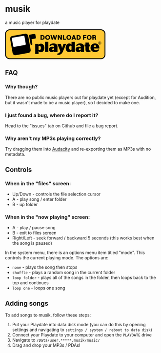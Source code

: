 # musik
a music player for playdate

<a href="https://github.com/nanobot567/musik/releases/latest"><div style="align: center;"><img src="https://github.com/Nanobot567/tAoHtH/blob/main/readme-graphics/Playdate-badge-download.png"></img></div></a>

## FAQ

### Why though?
There are no public music players out for playdate yet (except for Audition, but it wasn't made to be a music player), so I decided to make one.

### I just found a bug, where do I report it?
Head to the "issues" tab on Github and file a bug report.

### Why aren't my MP3s playing correctly?
Try dragging them into [Audacity](https://audacityteam.org/) and re-exporting them as MP3s with no metadata.

## Controls

### When in the "files" screen:

- Up/Down - controls the file selection cursor
- A - play song / enter folder
- B - up folder

### When in the "now playing" screen:
- A - play / pause song
- B - exit to files screen
- Right/Left - seek forward / backward 5 seconds (this works best when the song is paused)

In the system menu, there is an options menu item titled "mode". This controls the current playing mode. The options are:
- `none` - plays the song then stops
- `shuffle` - plays a random song in the current folder
- `loop folder` - plays all of the songs in the folder, then loops back to the top and continues
- `loop one` - loops one song

## Adding songs

To add songs to musik, follow these steps:
1. Put your Playdate into data disk mode (you can do this by opening settings and navigating to `settings / system / reboot to data disk`)
2. Connect your Playdate to your computer and open the `PLAYDATE` drive
3. Navigate to `/Data/user.*****.musik/music/`
4. Drag and drop your MP3s / PDAs!

<!--

upon a farmer's land
a horse removes a grain of sand
from the beach of the human race
and goes back to its home base

the humans know that something's off
but they don't know what, so they shrug it off
one badger, though, follows its trail
walks for hours and hours to no avail

until there it was, surrounded by dead trees and grass
but the badger stays hidden, as that day could be his last
when he stared into its eyes where fires burned
suddenly he knew horse the horse will return

-->